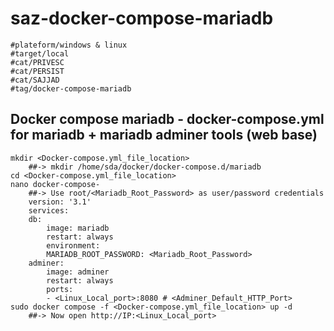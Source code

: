 # saz-docker-compose-mariadb
```
#plateform/windows & linux
#target/local
#cat/PRIVESC
#cat/PERSIST
#cat/SAJJAD
#tag/docker-compose-mariadb
```


## Docker compose mariadb - docker-compose.yml for mariadb + mariadb adminer tools (web base)
```
mkdir <Docker-compose.yml_file_location>
    ##-> mkdir /home/sda/docker/docker-compose.d/mariadb
cd <Docker-compose.yml_file_location>
nano docker-compose-
    ##-> Use root/<Mariadb_Root_Password> as user/password credentials
    version: '3.1'
    services:
    db:
        image: mariadb
        restart: always
        environment:
        MARIADB_ROOT_PASSWORD: <Mariadb_Root_Password>
    adminer:
        image: adminer
        restart: always
        ports:
        - <Linux_Local_port>:8080 # <Adminer_Default_HTTP_Port>
sudo docker compose -f <Docker-compose.yml_file_location> up -d
    ##-> Now open http://IP:<Linux_Local_port>
```